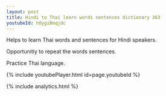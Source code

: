 ```yaml
---
layout: post
title: Hindi to Thai learn words sentences dictionary 363 
youtubeId: hOygiBmqjdc
---
```

 
 
Helps to learn Thai words and sentences for Hindi speakers.

Opportunitiy to repeat the words sentences. 

Practice Thai language. 
 
{% include youtubePlayer.html id=page.youtubeId %}
 
 
{% include analytics.html %}